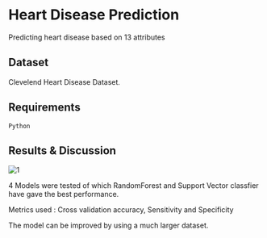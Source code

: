 # Heart Disease Prediction
Predicting heart disease based on 13 attributes

## Dataset
Clevelend Heart Disease Dataset.

## Requirements
`Python`

## Results & Discussion

![1](https://user-images.githubusercontent.com/64839751/92399765-1f587500-f12b-11ea-8407-d5096b5218fa.png)

4 Models were tested of which RandomForest and Support Vector classfier have gave the best performance.

Metrics used : Cross validation accuracy, Sensitivity and Specificity

The model can be improved by using a much larger dataset. 
